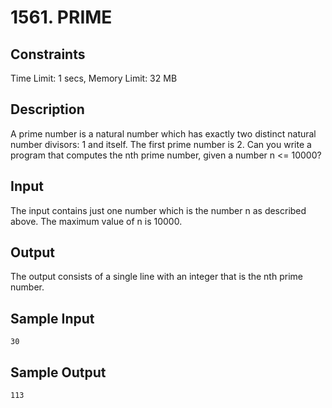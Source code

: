 # 1561. PRIME

## Constraints

Time Limit: 1 secs, Memory Limit: 32 MB

## Description

A prime number is a natural number which has exactly two distinct natural number divisors: 1 and itself. The first prime number is 2. Can you write a program that computes the nth prime number, given a number n <= 10000?

## Input

The input contains just one number which is the number n as described above.
The maximum value of n is 10000.

## Output

The output consists of a single line with an integer that is the nth prime number.

## Sample Input

```
30
```



## Sample Output

```
113
```